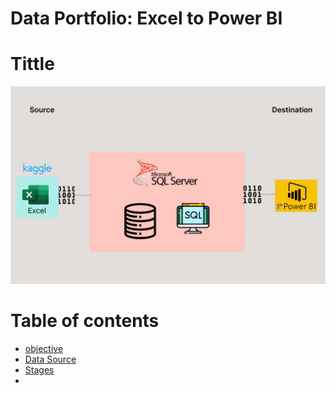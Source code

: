 # Data Portfolio: Excel to Power BI


# Tittle


![excel-to-powerbi-animated-diagram](assets/images/kaggle_to_powerbi.gif)



# Table of contents

- [objective](objectives)
- [Data Source](#data=source)
- [Stages](#stages)
- 
